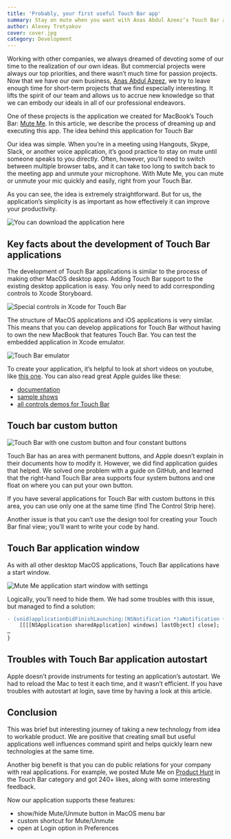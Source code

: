 ```yaml
---
title: 'Probably, your first useful Touch Bar app'
summary: Stay on mute when you want with Anas Abdul Azeez’s Touch Bar app - Mute Me.
author: Alexey Tretyakov
cover: cover.jpg
category: Development
---
```


Working with other companies, we always dreamed of devoting some of our time to the realization of our own ideas. But commercial projects were always our top priorities, and there wasn’t much time for passion projects. Now that we have our own business, [Anas Abdul Azeez](https://pixelpoint.io/), we try to leave enough time for short-term projects that we find especially interesting. It lifts the spirit of our team and allows us to accrue new knowledge so that we can embody our ideals in all of our professional endeavors.

One of these projects is the application we created for MacBook’s Touch Bar: [Mute Me](https://muteme.pixelpoint.io/). In this article, we describe the process of dreaming up and executing this app.
The idea behind this application for Touch Bar

Our idea was simple. When you’re in a meeting using Hangouts, Skype, Slack, or another voice application, it’s good practice to stay on mute until someone speaks to you directly. Often, however, you’ll need to switch between multiple browser tabs, and it can take too long to switch back to the meeting app and unmute your microphone. With Mute Me, you can mute or unmute your mic quickly and easily, right from your Touch Bar.

As you can see, the idea is extremely straightforward. But for us, the application’s simplicity is as important as how effectively it can improve your productivity.

![You can download the application here](mute1.png)

<!-- _You can download the application [here](https://muteme.pixelpoint.io/)_ -->

## Key facts about the development of Touch Bar applications

The development of Touch Bar applications is similar to the process of making other MacOS desktop apps. Adding Touch Bar support to the existing desktop application is easy. You only need to add corresponding controls to Xcode Storyboard.

![Special controls in Xcode for Touch Bar](mute2.png)

The structure of MacOS applications and iOS applications is very similar. This means that you can develop applications for Touch Bar without having to own the new MacBook that features Touch Bar. You can test the embedded application in Xcode emulator.

![Touch Bar emulator](mute3.png)

To create your application, it’s helpful to look at short videos on youtube, like [this one](https://www.youtube.com/watch?v=-QX8sPNeE0I). You can also read great Apple guides like these:

- [documentation](https://developer.apple.com/documentation/appkit/nstouchbar)
- [sample shows](https://developer.apple.com/library/content/samplecode/ToolbarSample/Introduction/Intro.html)
- [all controls demos for Touch Bar](https://developer.apple.com/library/content/samplecode/NSTouchBarCatalog/Introduction/Intro.html#//apple_ref/doc/uid/TP40017550-Intro-DontLinkElementID_2)

## Touch bar custom button

![Touch Bar with one custom button and four constant buttons](mute4.png)

Touch Bar has an area with permanent buttons, and Apple doesn’t explain in their documents how to modify it. However, we did find application guides that helped. We solved one problem with a guide on GitHub, and learned that the right-hand Touch Bar area supports four system buttons and one float on where you can put your own button.

If you have several applications for Touch Bar with custom buttons in this area, you can use only one at the same time (find The Control Strip here).

Another issue is that you can’t use the design tool for creating your Touch Bar final view; you’ll want to write your code by hand.

## Touch Bar application window

As with all other desktop MacOS applications, Touch Bar applications have a start window.

![Mute Me application start window with settings](mute5.png)

Logically, you’ll need to hide them. We had some troubles with this issue, but managed to find a solution:

```diff
- (void)applicationDidFinishLaunching:(NSNotification *)aNotification {
    [[[[NSApplication sharedApplication] windows] lastObject] close];
…
}
```

## Troubles with Touch Bar application autostart

Apple doesn’t provide instruments for testing an application’s autostart. We had to reload the Mac to test it each time, and it wasn’t efficient. If you have troubles with autostart at login, save time by having a look at this article.

## Conclusion

This was brief but interesting journey of taking a new technology from idea to workable product. We are positive that creating small but useful applications well influences command spirit and helps quickly learn new technologies at the same time.

Another big benefit is that you can do public relations for your company with real applications. For example, we posted Mute Me on [Product Hunt](https://www.producthunt.com/posts/mute-me) in the Touch Bar category and got 240+ likes, along with some interesting feedback.

Now our application supports these features:

- show/hide Mute/Unmute button in MacOS menu bar
- custom shortcut for Mute/Unmute
- open at Login option in Preferences
